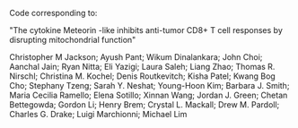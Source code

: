 Code corresponding to: 

"The cytokine Meteorin -like inhibits anti-tumor CD8+ T cell responses by disrupting mitochondrial function"

Christopher M Jackson; Ayush Pant; Wikum Dinalankara; John Choi; Aanchal Jain; Ryan Nitta; Eli Yazigi; Laura Saleh; Liang Zhao; Thomas R. Nirschl; Christina M. Kochel; Denis Routkevitch; Kisha Patel; Kwang Bog Cho; Stephany Tzeng; Sarah Y. Neshat; Young-Hoon Kim; Barbara J. Smith; Maria Cecilia Ramello; Elena Sotillo; Xinnan Wang; Jordan J. Green; Chetan Bettegowda; Gordon Li; Henry Brem; Crystal L. Mackall; Drew M. Pardoll; Charles G. Drake; Luigi Marchionni;  Michael Lim
